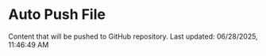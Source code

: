 # Auto Push File

Content that will be pushed to GitHub repository.
Last updated: 06/28/2025, 11:46:49 AM